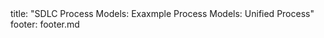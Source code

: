 <frontmatter>
title: "SDLC Process Models: Exaxmple Process Models: Unified Process"
footer: footer.md
</frontmatter>

<include src="navbar.md" boilerplate />

<include src="unit-inPage-asFlat.md" boilerplate />